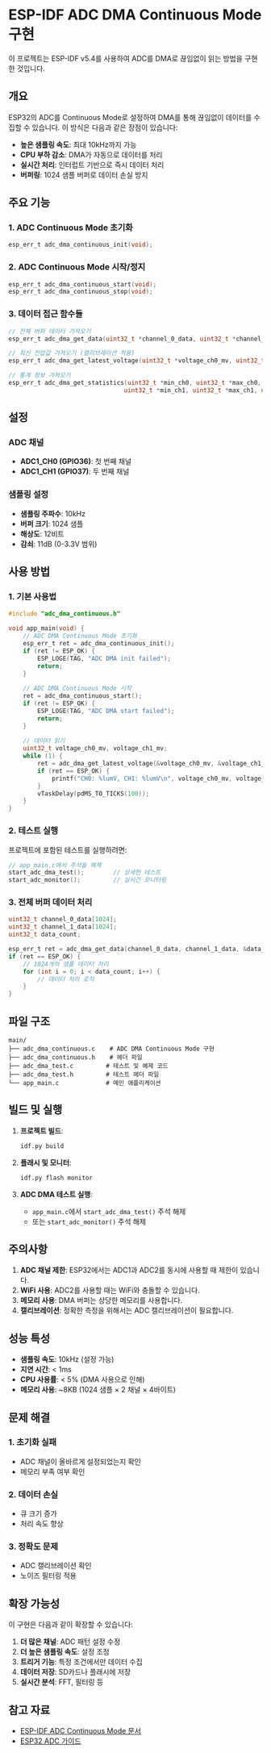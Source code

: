 # ESP-IDF ADC DMA Continuous Mode 구현

이 프로젝트는 ESP-IDF v5.4를 사용하여 ADC를 DMA로 끊임없이 읽는 방법을 구현한 것입니다.

## 개요

ESP32의 ADC를 Continuous Mode로 설정하여 DMA를 통해 끊임없이 데이터를 수집할 수 있습니다. 이 방식은 다음과 같은 장점이 있습니다:

- **높은 샘플링 속도**: 최대 10kHz까지 가능
- **CPU 부하 감소**: DMA가 자동으로 데이터를 처리
- **실시간 처리**: 인터럽트 기반으로 즉시 데이터 처리
- **버퍼링**: 1024 샘플 버퍼로 데이터 손실 방지

## 주요 기능

### 1. ADC Continuous Mode 초기화
```c
esp_err_t adc_dma_continuous_init(void);
```

### 2. ADC Continuous Mode 시작/정지
```c
esp_err_t adc_dma_continuous_start(void);
esp_err_t adc_dma_continuous_stop(void);
```

### 3. 데이터 접근 함수들
```c
// 전체 버퍼 데이터 가져오기
esp_err_t adc_dma_get_data(uint32_t *channel_0_data, uint32_t *channel_1_data, uint32_t *data_count);

// 최신 전압값 가져오기 (캘리브레이션 적용)
esp_err_t adc_dma_get_latest_voltage(uint32_t *voltage_ch0_mv, uint32_t *voltage_ch1_mv);

// 통계 정보 가져오기
esp_err_t adc_dma_get_statistics(uint32_t *min_ch0, uint32_t *max_ch0, uint32_t *avg_ch0,
                                uint32_t *min_ch1, uint32_t *max_ch1, uint32_t *avg_ch1);
```

## 설정

### ADC 채널
- **ADC1_CH0 (GPIO36)**: 첫 번째 채널
- **ADC1_CH1 (GPIO37)**: 두 번째 채널

### 샘플링 설정
- **샘플링 주파수**: 10kHz
- **버퍼 크기**: 1024 샘플
- **해상도**: 12비트
- **감쇠**: 11dB (0-3.3V 범위)

## 사용 방법

### 1. 기본 사용법

```c
#include "adc_dma_continuous.h"

void app_main(void) {
    // ADC DMA Continuous Mode 초기화
    esp_err_t ret = adc_dma_continuous_init();
    if (ret != ESP_OK) {
        ESP_LOGE(TAG, "ADC DMA init failed");
        return;
    }
    
    // ADC DMA Continuous Mode 시작
    ret = adc_dma_continuous_start();
    if (ret != ESP_OK) {
        ESP_LOGE(TAG, "ADC DMA start failed");
        return;
    }
    
    // 데이터 읽기
    uint32_t voltage_ch0_mv, voltage_ch1_mv;
    while (1) {
        ret = adc_dma_get_latest_voltage(&voltage_ch0_mv, &voltage_ch1_mv);
        if (ret == ESP_OK) {
            printf("CH0: %lumV, CH1: %lumV\n", voltage_ch0_mv, voltage_ch1_mv);
        }
        vTaskDelay(pdMS_TO_TICKS(100));
    }
}
```

### 2. 테스트 실행

프로젝트에 포함된 테스트를 실행하려면:

```c
// app_main.c에서 주석을 해제
start_adc_dma_test();        // 상세한 테스트
start_adc_monitor();         // 실시간 모니터링
```

### 3. 전체 버퍼 데이터 처리

```c
uint32_t channel_0_data[1024];
uint32_t channel_1_data[1024];
uint32_t data_count;

esp_err_t ret = adc_dma_get_data(channel_0_data, channel_1_data, &data_count);
if (ret == ESP_OK) {
    // 1024개의 샘플 데이터 처리
    for (int i = 0; i < data_count; i++) {
        // 데이터 처리 로직
    }
}
```

## 파일 구조

```
main/
├── adc_dma_continuous.c    # ADC DMA Continuous Mode 구현
├── adc_dma_continuous.h    # 헤더 파일
├── adc_dma_test.c         # 테스트 및 예제 코드
├── adc_dma_test.h         # 테스트 헤더 파일
└── app_main.c             # 메인 애플리케이션
```

## 빌드 및 실행

1. **프로젝트 빌드**:
   ```bash
   idf.py build
   ```

2. **플래시 및 모니터**:
   ```bash
   idf.py flash monitor
   ```

3. **ADC DMA 테스트 실행**:
   - `app_main.c`에서 `start_adc_dma_test()` 주석 해제
   - 또는 `start_adc_monitor()` 주석 해제

## 주의사항

1. **ADC 채널 제한**: ESP32에서는 ADC1과 ADC2를 동시에 사용할 때 제한이 있습니다.
2. **WiFi 사용**: ADC2를 사용할 때는 WiFi와 충돌할 수 있습니다.
3. **메모리 사용**: DMA 버퍼는 상당한 메모리를 사용합니다.
4. **캘리브레이션**: 정확한 측정을 위해서는 ADC 캘리브레이션이 필요합니다.

## 성능 특성

- **샘플링 속도**: 10kHz (설정 가능)
- **지연 시간**: < 1ms
- **CPU 사용률**: < 5% (DMA 사용으로 인해)
- **메모리 사용**: ~8KB (1024 샘플 × 2 채널 × 4바이트)

## 문제 해결

### 1. 초기화 실패
- ADC 채널이 올바르게 설정되었는지 확인
- 메모리 부족 여부 확인

### 2. 데이터 손실
- 큐 크기 증가
- 처리 속도 향상

### 3. 정확도 문제
- ADC 캘리브레이션 확인
- 노이즈 필터링 적용

## 확장 가능성

이 구현은 다음과 같이 확장할 수 있습니다:

1. **더 많은 채널**: ADC 패턴 설정 수정
2. **더 높은 샘플링 속도**: 설정 조정
3. **트리거 기능**: 특정 조건에서만 데이터 수집
4. **데이터 저장**: SD카드나 플래시에 저장
5. **실시간 분석**: FFT, 필터링 등

## 참고 자료

- [ESP-IDF ADC Continuous Mode 문서](https://docs.espressif.com/projects/esp-idf/en/latest/esp32/api-reference/peripherals/adc_continuous.html)
- [ESP32 ADC 가이드](https://docs.espressif.com/projects/esp-idf/en/latest/esp32/api-reference/peripherals/adc.html)
